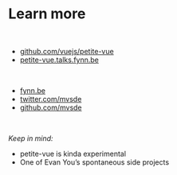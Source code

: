 # Learn more

<br>

<v-clicks>

* [github.com/vuejs/petite-vue](https://github.com/vuejs/petite-vue)
* [petite-vue.talks.fynn.be](https://petite-vue.talks.fynn.be/)

</v-clicks>

<br>

<v-clicks>

* [fynn.be](https://fynn.be)
* [twitter.com/mvsde](https://twitter.com/mvsde)
* [github.com/mvsde](https://github.com/mvsde)

</v-clicks>

<br>

<v-click>

_Keep in mind:_

* petite-vue is kinda experimental
* One of Evan You’s spontaneous side projects

</v-click>

<!--
* Documentation and examples in repo
* Maybe check out Alpine.js
  * Similar to petite-vue
  * More features (e.g. transitions)
  * But also larger in size
-->
